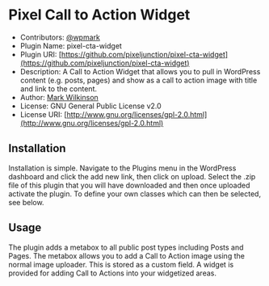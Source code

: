 Pixel Call to Action Widget
============================

* Contributors: [@wpmark](http://twitter.com/wpmark)
* Plugin Name: pixel-cta-widget
* Plugin URI: [https://github.com/pixeljunction/pixel-cta-widget](https://github.com/pixeljunction/pixel-cta-widget)
* Description: A Call to Action Widget that allows you to pull in WordPress content (e.g. posts, pages) and show as a call to action image with title and link to the content.
* Author: [Mark Wilkinson](http://markwilkinson.me)
* License: GNU General Public License v2.0
* License URI: [http://www.gnu.org/licenses/gpl-2.0.html](http://www.gnu.org/licenses/gpl-2.0.html)

## Installation

Installation is simple. Navigate to the Plugins menu in the WordPress dashboard and click the add new link, then click on upload. Select the .zip file of this plugin that you will have downloaded and then once uploaded activate the plugin. To define your own classes which can then be selected, see below.

## Usage

The plugin adds a metabox to all public post types including Posts and Pages. The metabox allows you to add a Call to Action image using the normal image uploader. This is stored as a custom field. A widget is provided for adding Call to Actions into your widgetized areas.
